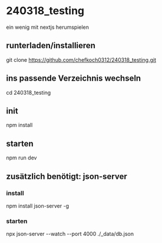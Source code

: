# 240318_testing
ein wenig mit nextjs herumspielen

## runterladen/installieren
git clone https://github.com/chefkoch0312/240318_testing.git

## ins passende Verzeichnis wechseln
cd 240318_testing

## init
npm install

## starten
npm run dev

## zusätzlich benötigt: json-server

### install
npm install json-server -g

### starten
npx json-server --watch --port 4000 ./_data/db.json